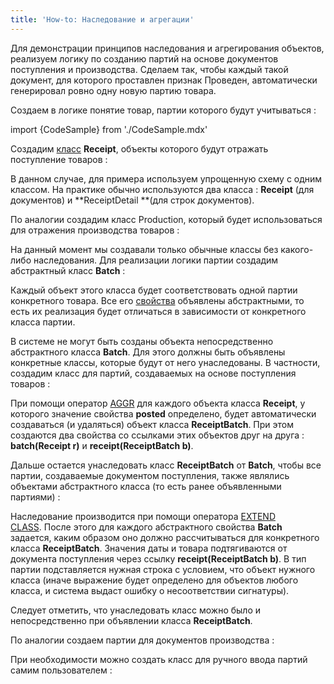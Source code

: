 ```yaml
---
title: 'How-to: Наследование и агрегации'
---
```


Для демонстрации принципов наследования и агрегирования объектов, реализуем логику по созданию партий на основе документов поступления и производства. Сделаем так, чтобы каждый такой документ, для которого проставлен признак Проведен, автоматически генерировал ровно одну новую партию товара.

Создаем в логике понятие товар, партии которого будут учитываться :

import {CodeSample} from './CodeSample.mdx'

<CodeSample url="https://ru-documentation.lsfusion.org/sample?file=UseCaseInheritance&block=item"/>

Создадим [класс](User_classes.md) **Receipt**, объекты которого будут отражать поступление товаров :

<CodeSample url="https://ru-documentation.lsfusion.org/sample?file=UseCaseInheritance&block=receipt"/>

В данном случае, для примера используем упрощенную схему с одним классом. На практике обычно используются два класса : **Receipt** (для документов) и **ReceiptDetail **(для строк документов).

По аналогии создадим класс Production, который будет использоваться для отражения производства товаров :

<CodeSample url="https://ru-documentation.lsfusion.org/sample?file=UseCaseInheritance&block=production"/>

На данный момент мы создавали только обычные классы без какого-либо наследования. Для реализации логики партии создадим абстрактный класс **Batch** :

<CodeSample url="https://ru-documentation.lsfusion.org/sample?file=UseCaseInheritance&block=batch"/>

Каждый объект этого класса будет соответствовать одной партии конкретного товара. Все его [свойства](Properties.md) объявлены абстрактными, то есть их реализация будет отличаться в зависимости от конкретного класса партии.

В системе не могут быть созданы объекта непосредственно абстрактного класса **Batch**. Для этого должны быть объявлены конкретные классы, которые будут от него унаследованы. В частности, создадим класс для партий, создаваемых на основе поступления товаров :

<CodeSample url="https://ru-documentation.lsfusion.org/sample?file=UseCaseInheritance&block=receiptbatch"/>

При помощи оператор [AGGR](AGGR_operator.md) для каждого объекта класса **Receipt**, у которого значение свойства **posted** определено, будет автоматически создаваться (и удаляться) объект класса **ReceiptBatch**. При этом создаются два свойства со ссылками этих объектов друг на друга : **batch(Receipt r)** и **receipt(ReceiptBatch b)**.

Дальше остается унаследовать класс **ReceiptBatch** от **Batch**, чтобы все партии, создаваемые документом поступления, также являлись объектами абстрактного класса (то есть ранее объявленными партиями) :

<CodeSample url="https://ru-documentation.lsfusion.org/sample?file=UseCaseInheritance&block=receiptbatchextend"/>

Наследование производится при помощи оператора [EXTEND CLASS](EXTEND_CLASS_instruction.md). После этого для каждого абстрактного свойства **Batch** задается, каким образом оно должно рассчитываться для конкретного класса **ReceiptBatch**. Значения даты и товара подтягиваются от документа поступления через ссылку **receipt(ReceiptBatch b)**. В тип партии подставляется нужная строка с условием, что объект нужного класса (иначе выражение будет определено для объектов любого класса, и система выдаст ошибку о несоответствии сигнатуры).

Следует отметить, что унаследовать класс можно было и непосредственно при объявлении класса **ReceiptBatch**.

По аналогии создаем партии для документов производства :

<CodeSample url="https://ru-documentation.lsfusion.org/sample?file=UseCaseInheritance&block=productionbatch"/>

При необходимости можно создать класс для ручного ввода партий самим пользователем :

<CodeSample url="https://ru-documentation.lsfusion.org/sample?file=UseCaseInheritance&block=userbatch"/>

  
